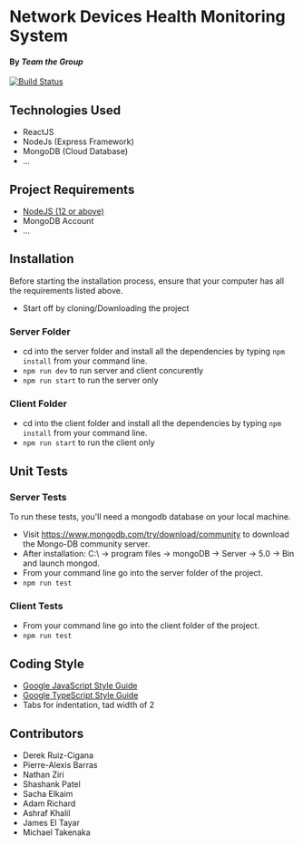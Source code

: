 # Network Devices Health Monitoring System
#### By _Team the Group_
[![Build Status](https://app.travis-ci.com/Pyxsys/ttg-healthcheck.svg?token=yqePnie6vvPik5z1MhQa&branch=main)](https://app.travis-ci.com/Pyxsys/ttg-healthcheck)
 
## Technologies Used
* ReactJS
* NodeJs (Express Framework)
* MongoDB (Cloud Database)
* ... 

## Project Requirements
* [NodeJS (12 or above)](https://nodejs.org/en/download/)
* MongoDB Account
* ...

## Installation
Before starting the installation process, ensure that your computer has all the requirements listed above.

* Start off by cloning/Downloading the project
 
### Server Folder
* cd into the server folder and install all the dependencies by typing `npm install` from your command line.
* `npm run dev`  to run server and client concurently
* `npm run start` to run the server only

### Client Folder
* cd into the client folder and install all the dependencies by typing `npm install` from your command line.
* `npm run start` to run the client only

## Unit Tests

### Server Tests
To run these tests, you'll need a mongodb database on your local machine.

 * Visit https://www.mongodb.com/try/download/community to download the Mongo-DB community server.
 * After installation: C:\ -> program files -> mongoDB -> Server -> 5.0 -> Bin and launch mongod.
 * From your command line go into the server folder of the project.
 * `npm run test`

### Client Tests

* From your command line go into the client folder of the project.
 * `npm run test`

## Coding Style
* [Google JavaScript Style Guide](https://google.github.io/styleguide/jsguide.html)
* [Google TypeScript Style Guide](https://google.github.io/styleguide/tsguide.html)
* Tabs for indentation, tad width of 2

## Contributors
* Derek Ruiz-Cigana
* Pierre-Alexis Barras
* Nathan Ziri
* Shashank Patel
* Sacha Elkaim
* Adam Richard
* Ashraf Khalil
* James El Tayar
* Michael Takenaka
